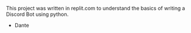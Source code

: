 This project was written in replit.com to understand the basics of writing a Discord Bot using python.


- Dante
